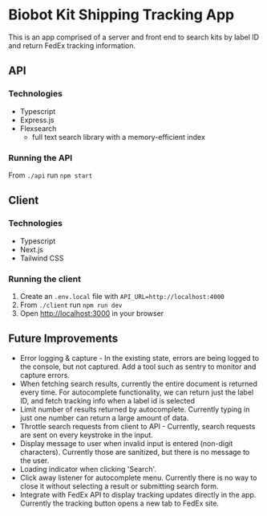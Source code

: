 # Biobot Kit Shipping Tracking App

This is an app comprised of a server and front end to search kits by label ID and return FedEx tracking information.

## API

### Technologies
- Typescript
- Express.js
- Flexsearch
  - full text search library with a memory-efficient index

### Running the API 
From `./api` run `npm start`

## Client

### Technologies
- Typescript
- Next.js
- Tailwind CSS

### Running the client 
1. Create an `.env.local` file with `API_URL=http://localhost:4000`
2. From `./client` run `npm run dev`
3. Open [http://localhost:3000](http://localhost:3000) in your browser

## Future Improvements

- Error logging & capture - In the existing state, errors are being logged to the console, but not captured. Add a tool such as sentry to monitor and capture errors.
- When fetching search results, currently the entire document is returned every time. For autocomplete functionality, we can return just the label ID, and fetch tracking info when a label id is selected
- Limit number of results returned by autocomplete. Currently typing in just one number can return a large amount of data.
- Throttle search requests from client to API - Currently, search requests are sent on every keystroke in the input.
- Display message to user when invalid input is entered (non-digit characters). Currently those are sanitized, but there is no message to the user.
- Loading indicator when clicking 'Search'.
- Click away listener for autocomplete menu. Currently there is no way to close it without selecting a result or submitting search form.
- Integrate with FedEx API to display tracking updates directly in the app. Currently the tracking button opens a new tab to FedEx site.
